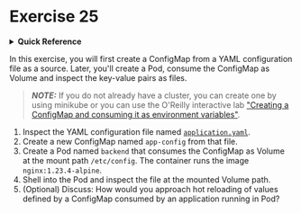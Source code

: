 # Exercise 25

<details>
<summary><b>Quick Reference</b></summary>
<p>

* Namespace: `default`<br>
* Documentation: [ConfigMaps](https://kubernetes.io/docs/concepts/configuration/configmap/), [Volumes](https://kubernetes.io/docs/concepts/storage/volumes/)

</p>
</details>

In this exercise, you will first create a ConfigMap from a YAML configuration file as a source. Later, you'll create a Pod, consume the ConfigMap as Volume and inspect the key-value pairs as files.

> **_NOTE:_** If you do not already have a cluster, you can create one by using minikube or you can use the O'Reilly interactive lab ["Creating a ConfigMap and consuming it as environment variables"](https://learning.oreilly.com/scenarios/ckad-configuration-creating/9781098104917/).

1. Inspect the YAML configuration file named [`application.yaml`](./application.yaml).
2. Create a new ConfigMap named `app-config` from that file.
3. Create a Pod named `backend` that consumes the ConfigMap as Volume at the mount path `/etc/config`. The container runs the image `nginx:1.23.4-alpine`.
4. Shell into the Pod and inspect the file at the mounted Volume path.
5. (Optional) Discuss: How would you approach hot reloading of values defined by a ConfigMap consumed by an application running in Pod?
